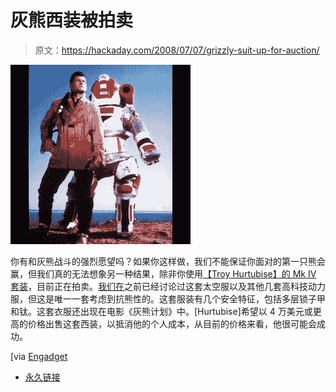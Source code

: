 # 灰熊西装被拍卖

> 原文：<https://hackaday.com/2008/07/07/grizzly-suit-up-for-auction/>

![](img/11bd107b089d355f4a3cf24090d54c76.png)

你有和灰熊战斗的强烈愿望吗？如果你这样做，我们不能保证你面对的第一只熊会赢，但我们真的无法想象另一种结果，除非你使用[【Troy Hurtubise】的 Mk IV 套装](http://cgi.ebay.ca/ws/eBayISAPI.dll?ViewItem&item=280242877954&ssPageName=ADME:B:SS:CA:1123)，目前正在拍卖。[我们在](http://www.hackaday.com/2008/05/23/real-life-power-suits/)之前已经讨论过这套太空服以及其他几套高科技动力服，但这是唯一一套考虑到抗熊性的。这套服装有几个安全特征，包括多层锁子甲和钛。这套衣服还出现在电影《灰熊计划》中。[Hurtubise]希望以 4 万美元或更高的价格出售这套西装，以抵消他的个人成本，从目前的价格来看，他很可能会成功。

[via [Engadget](http://www.engadget.com/2008/07/07/original-project-grizzly-suit-being-auctioned-off/)

*   [永久链接](http://cgi.ebay.ca/ws/eBayISAPI.dll?ViewItem&item=280242877954&ssPageName=ADME:B:SS:CA:1123)